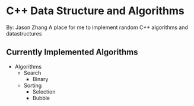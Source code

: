 # C++ Data Structure and Algorithms
By: Jason Zhang
A place for me to implement random C++ algorithms and datastructures
## Currently Implemented Algorithms
- Algorithms
  - Search
    - Binary
  - Sorting
    - Selection
    - Bubble
